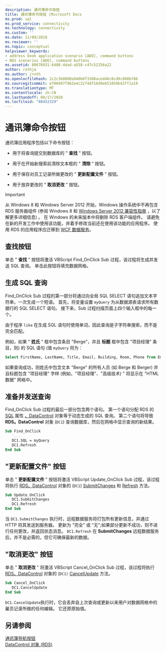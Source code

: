 ```yaml
---
description: 通讯簿命令按钮
title: 通讯簿命令按钮 |Microsoft Docs
ms.prod: sql
ms.prod_service: connectivity
ms.technology: connectivity
ms.custom: ''
ms.date: 11/09/2018
ms.reviewer: ''
ms.topic: conceptual
helpviewer_keywords:
- address book application scenario [ADO], command buttons
- RDS scenarios [ADO], command buttons
ms.assetid: 80676831-6488-4dad-a558-c47c52256a22
author: rothja
ms.author: jroth
ms.openlocfilehash: 2c2c3b0880a940b0f3388aced46c0cd9c888b786
ms.sourcegitcommit: e700497f962e4c2274df16d9e651059b42ff1a10
ms.translationtype: MT
ms.contentlocale: zh-CN
ms.lasthandoff: 08/17/2020
ms.locfileid: "88452329"
---
```

# <a name="address-book-command-buttons"></a>通讯簿命令按钮
通讯簿应用程序包括以下命令按钮：  
  
-   用于将查询提交到数据库的 " **查找** " 按钮。  
  
-   用于在开始新搜索前清除文本框的 " **清除** " 按钮。  
  
-   用于保存对员工记录所做更改的 " **更新配置文件** " 按钮。  
  
-   用于放弃更改的 " **取消更改** " 按钮。  
  
> [!IMPORTANT]
>  从 Windows 8 和 Windows Server 2012 开始，Windows 操作系统中不再包含 RDS 服务器组件 (参阅 Windows 8 和 [Windows Server 2012 兼容性指南](https://www.microsoft.com/download/details.aspx?id=27416) ，以了解更多详细信息) 。 在 Windows 的未来版本中将删除 RDS 客户端组件。 请避免在新的开发工作中使用该功能，并着手修改当前还在使用该功能的应用程序。 使用 RDS 的应用程序应迁移到 [WCF 数据服务](https://go.microsoft.com/fwlink/?LinkId=199565)。  
  
## <a name="find-button"></a>查找按钮  
 单击 " **查找** " 按钮将激活 VBScript Find_OnClick Sub 过程，该过程将生成并发送 SQL 查询。 单击此按钮将填充数据网格。  
  
## <a name="building-the-sql-query"></a>生成 SQL 查询  
 Find_OnClick Sub 过程的第一部分将通过向全局 SQL SELECT 语句追加文本字符串，一次生成一个短语。 首先，将变量设置 `myQuery` 为从数据源表请求所有数据行的 SQL SELECT 语句。 接下来，Sub 过程扫描页面上四个输入框中的每一个。  
  
 由于程序 `like` 在生成 SQL 语句时使用单词，因此查询是子字符串搜索，而不是完全匹配。  
  
 例如，如果 " **姓氏** " 框中包含条目 "Berge"，并且 **标题** 框中包含 "项目经理" 条目，则) 的 SQL 语句 (值 `myQuery` 将为：  
  
```sql
Select FirstName, LastName, Title, Email, Building, Room, Phone from Employee where lastname like 'Berge%' and title like 'Program Manager%'  
```  
  
 如果查询成功，则姓氏中包含文本 "Berge" 的所有人员 (如 Berge 和 Berger) 并且标题包含 "项目经理" 字样 (例如，"项目经理"、"高级技术) " 将显示在 "HTML 数据" 网格中。  
  
## <a name="preparing-and-sending-the-query"></a>准备并发送查询  
 Find_OnClick Sub 过程的最后一部分包含两个语句。 第一个语句分配 RDS 的 [SQL](../../../ado/reference/rds-api/sql-property.md) 属性 [。DataControl](../../../ado/reference/rds-api/datacontrol-object-rds.md) 对象等于动态生成的 SQL 查询。 第二个语句将导致 **RDS。DataControl** 对象 (`DC1`) 查询数据库，然后在网格中显示查询的新结果。  
  
```vb
Sub Find_OnClick  
   '...  
   DC1.SQL = myQuery  
   DC1.Refresh  
End Sub  
```  
  
## <a name="update-profile-button"></a>"更新配置文件" 按钮  
 单击 " **更新配置文件** " 按钮将激活 VBScript Update_OnClick Sub 过程，该过程将执行 [RDS。DataControl](../../../ado/reference/rds-api/datacontrol-object-rds.md) 对象的 (`DC1`) [SubmitChanges](../../../ado/reference/rds-api/submitchanges-method-rds.md) 和 [Refresh](../../../ado/reference/rds-api/refresh-method-rds.md) 方法。  
  
```vb
Sub Update_OnClick  
   DC1.SubmitChanges  
   DC1.Refresh  
End Sub  
```  
  
 当 `DC1.SubmitChanges` 执行时，远程数据服务将打包所有更新信息，并通过 HTTP 将其发送到服务器。 更新为 "完全" 或 "无";如果部分更新不成功，则不进行任何更改，并返回状态消息。 `DC1.Refresh` 在 **SubmitChanges** 远程数据服务后，并不是必需的，但它可确保最新的数据。  
  
## <a name="cancel-changes-button"></a>"取消更改" 按钮  
 单击 " **取消更改** " 将激活 VBScript Cancel_OnClick Sub 过程，该过程将执行 [RDS。DataControl](../../../ado/reference/rds-api/datacontrol-object-rds.md) 对象的 (`DC1)` [CancelUpdate](../../../ado/reference/rds-api/cancelupdate-method-rds.md) 方法。  
  
```vb
Sub Cancel_OnClick  
   DC1.CancelUpdate  
End Sub  
```  
  
 `DC1.CancelUpdate`执行时，它会丢弃自上次查询或更新以来用户对数据网格中的雇员记录所做的任何编辑。 它还原原始值。  
  
## <a name="see-also"></a>另请参阅  
 [通讯簿导航按钮](../../../ado/guide/remote-data-service/address-book-navigation-buttons.md)   
 [DataControl 对象 (RDS)](../../../ado/reference/rds-api/datacontrol-object-rds.md)



